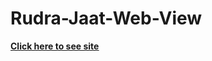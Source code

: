# Rudra-Jaat-Web-View


<b><u>[Click here to see site](https://Rudra-Jaat.github.io/Rudra-Jaat-Webview/)</u></b>


